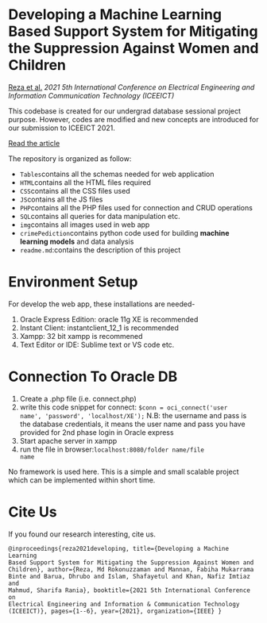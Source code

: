 # Developing a Machine Learning Based Support System for Mitigating the Suppression Against Women and Children

[Reza et al.](https://scholar.google.com/citations?user=9Tcxq-0AAAAJ&hl=en) *2021 5th International Conference on Electrical Engineering and Information Communication Technology (ICEEICT)*

This codebase is created for our undergrad database sessional project purpose. However, codes are modified and new concepts are introduced for our submission to ICEEICT 2021.

[Read the article](https://ieeexplore.ieee.org/abstract/document/9667924)

The repository is organized as follow:
* <code>Tables</code>contains all the schemas needed for web application
* <code>HTML</code>contains all the HTML files required
* <code>CSS</code>contains all the CSS files used
* <code>JS</code>contains all the JS files
* <code>PHP</code>contains all the PHP files used for connection and CRUD operations
* <code>SQL</code>contains all queries for data manipulation etc.
* <code>img</code>contains all images used in web app
* <code>crimePediction</code>contains python code used for building <b>machine learning models</b> and data analysis
* <code>readme.md</code>:contains the description of this project

# Environment Setup
For develop the web app, these installations are needed-
1. Oracle Express Edition: oracle 11g XE is recommended
2. Instant Client: instantclient_12_1 is recommended
3. Xampp: 32 bit xampp is recommened
4. Text Editor or IDE: Sublime text or VS code etc.

# Connection To Oracle DB
1. Create a .php file (i.e. connect.php)
2. write this code snippet for connect: <code>$conn = oci_connect('user name', 'password', 'localhost/XE');</code>
    N.B: the username and pass is the database credentials, it means the user name and pass you have provided for 2nd phase login in Oracle express
3. Start apache server in xampp
4. run the file in browser:<code>localhost:8080/folder name/file name</code>

No framework is used here. This is a simple and small scalable project which can be implemented within short time. 

# Cite Us
If you found our research interesting, cite us. 
<code>
    <pre>
@inproceedings{reza2021developing,
  title={Developing a Machine Learning Based Support System for Mitigating the Suppression Against Women and Children},
  author={Reza, Md Rokonuzzaman and Mannan, Fabiha Mukarrama Binte and Barua, Dhrubo and Islam, Shafayetul and Khan, Nafiz Imtiaz and Mahmud, Sharifa Rania},
  booktitle={2021 5th International Conference on Electrical Engineering and Information \& Communication Technology (ICEEICT)},
  pages={1--6},
  year={2021},
  organization={IEEE}
}
</pre>
</code>

